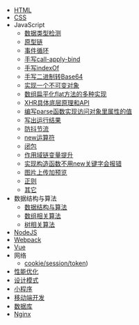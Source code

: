 * [HTML](HTML.md)
* [CSS](CSS.md)
* JavaScript
  * [数据类型检测](javascript/数据类型检测.md)
  * [原型链](javascript/原型链.md)
  * [事件循环](javascript/事件循环.md)
  * [手写call-apply-bind](javascript/手写call-apply-bind.md)
  * [手写indexOf](javascript/手写indexOf.md)
  * [手写二进制转Base64](javascript/手写二进制转Base64.md)
  * [实现一个不可变对象](javascript/实现一个不可变对象.md)
  * [数组扁平化flat方法的多种实现](javascript/数组扁平化flat方法的多种实现.md)
  * [XHR具体底层原理和API](javascript/XHR具体底层原理和API.md)
  * [编写parse函数实现访问对象里属性的值](javascript/编写parse函数实现访问对象里属性的值.md)
  * [写出运行结果](javascript/写出运行结果.md)
  * [防抖节流](javascript/防抖节流.md)
  * [new运算符](javascript/new运算符.md)
  * [闭包](javascript/闭包.md)
  * [作用域链变量提升](javascript/作用域链变量提升.md)
  * [实现构造函数不用new关键字会报错](javascript/实现构造函数不用new关键字会报错.md)
  * [图片上传加预览](javascript/图片上传加预览.md)
  * [正则](javascript/正则.md)
  * [其它](javascript/其它.md)
* 数据结构与算法
  * [数据结构与算法](数据结构与算法/README.md)
  * [数组相关算法](数据结构与算法/数组相关算法.md)
  * [树相关算法](数据结构与算法/树相关算法.md)
* [NodeJS](NodeJS.md)
* [Webpack](Webpack.md)
* [Vue](Vue.md)
* 网络
  * [cookie/session/token](网络/cookie-session-token.md))
* [性能优化](性能优化.md)
* [设计模式](设计模式.md)
* [小程序](小程序.md)
* [移动端开发](移动端开发.md)
* [数据库](数据库.md)
* [Nginx](Nginx.md)
